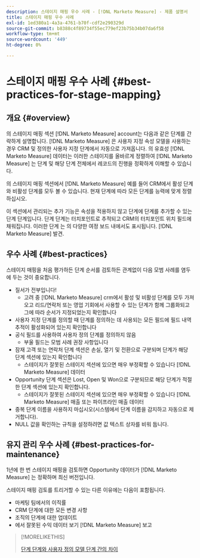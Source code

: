 ```yaml
---
description: 스테이지 매핑 우수 사례 - [!DNL Marketo Measure] - 제품 설명서
title: 스테이지 매핑 우수 사례
exl-id: 1ed380a1-4a3a-4761-b70f-cdf2e290329d
source-git-commit: b8388c4f89734f55ec779ef23b75b34b07da6f58
workflow-type: tm+mt
source-wordcount: '449'
ht-degree: 0%

---
```


# 스테이지 매핑 우수 사례 {#best-practices-for-stage-mapping}

## 개요 {#overview}

의 스테이지 매핑 섹션 [!DNL Marketo Measure] account는 다음과 같은 단계를 간략하게 설명합니다. [!DNL Marketo Measure] 은 사용자 지정 속성 모델을 사용하는 경우 CRM 및 정의한 사용자 지정 단계에서 자동으로 가져옵니다. 의 유효성 [!DNL Marketo Measure] 데이터는 이러한 스테이지를 올바르게 정렬하여 [!DNL Marketo Measure] 는 단계 및 해당 단계 전체에서 레코드의 진행을 정확하게 이해할 수 있습니다.

의 스테이지 매핑 섹션에서 [!DNL Marketo Measure] 예를 들어 CRM에서 활성 단계와 비활성 단계를 모두 볼 수 있습니다. 현재 단계에 따라 모든 단계를 능력에 맞게 정렬하십시오.

이 섹션에서 관리되는 추가 기능은 속성을 적용하지 않고 단계에 단계를 추가할 수 있는 단계 단계입니다. 단계 단계는 터치포인트로 추적되고 CRM의 터치포인트 위치 필드에 채워집니다. 이러한 단계 는 의 다양한 여정 보드 내에서도 표시됩니다. [!DNL Marketo Measure] 발견.

## 우수 사례 {#best-practices}

스테이지 매핑을 처음 평가하든 단계 순서를 검토하든 관계없이 다음 모범 사례를 염두에 두는 것이 중요합니다.

* 질서가 전부입니다!
   * 고려 중 [!DNL Marketo Measure] crm에서 활성 및 비활성 단계를 모두 가져오고 리드/연락처 또는 영업 기회에서 사용할 수 있는 단계가 함께 그룹화되고 그에 따라 순서가 지정되었는지 확인합니다
* 사용자 지정 단계를 정의할 때 단계를 정의하는 데 사용되는 모든 필드에 필드 내역 추적이 활성화되어 있는지 확인합니다
* 공식 필드를 사용하여 사용자 정의 단계를 정의하지 않음
   * 부울 필드는 모범 사례 권장 사항입니다
* 잠재 고객 또는 연락처 단계 섹션은 손실, 열기 및 전환으로 구분되며 단계가 해당 단계 섹션에 있는지 확인합니다
   * 스테이지가 잘못된 스테이지 섹션에 있으면 매우 부정확할 수 있습니다 [!DNL Marketo Measure] 데이터
* Opportunity 단계 섹션은 Lost, Open 및 Won으로 구분되므로 해당 단계가 적절한 단계 섹션에 있는지 확인합니다.
   * 스테이지가 잘못된 스테이지 섹션에 있으면 매우 부정확할 수 있습니다 [!DNL Marketo Measure] 매출 또는 파이프라인 매출 데이터
* 중복 단계 이름을 사용하지 마십시오(시스템에서 단계 이름을 감지하고 자동으로 제거합니다).
* NULL 값을 확인하는 규칙을 설정하려면 값 텍스트 상자를 비워 둡니다.

## 유지 관리 우수 사례 {#best-practices-for-maintenance}

1년에 한 번 스테이지 매핑을 검토하면 Opportunity 데이터가 [!DNL Marketo Measure] 는 정확하며 최신 버전입니다.

스테이지 매핑 검토를 트리거할 수 있는 다른 이유에는 다음이 포함됩니다.

* 마케팅 팀에서의 이직률
* CRM 단계에 대한 모든 변경 사항
* 조직의 단계에 대한 업데이트
* 에서 잘못된 수익 데이터 보기 [!DNL Marketo Measure] 보고

>[!MORELIKETHIS]
>
>[단계 단계와 사용자 정의 모델 단계 간의 차이](/help/advanced-marketo-measure-features/custom-attribution-models/custom-attribution-model-and-setup.md#the-difference-between-funnel-stages-and-custom-model-stages)
